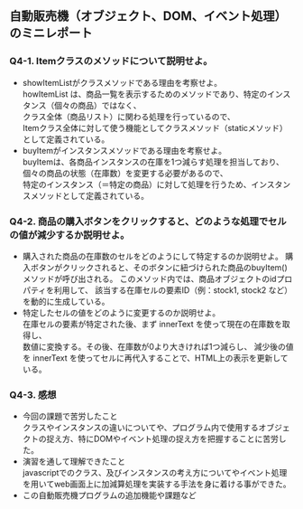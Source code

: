 ## 自動販売機（オブジェクト、DOM、イベント処理）のミニレポート
### Q4-1. Itemクラスのメソッドについて説明せよ。
* showItemListがクラスメソッドである理由を考察せよ。  
howItemList は、商品一覧を表示するためのメソッドであり、特定のインスタンス（個々の商品）ではなく、  
クラス全体（商品リスト）に関わる処理を行っているので、  
Itemクラス全体に対して使う機能としてクラスメソッド（staticメソッド）として定義されている。  
* buyItemがインスタンスメソッドである理由を考察せよ。  
buyItemは、各商品インスタンスの在庫を1つ減らす処理を担当しており、  
個々の商品の状態（在庫数）を変更する必要があるので、  
特定のインスタンス（＝特定の商品）に対して処理を行うため、インスタンスメソッドとして定義されている。  
### Q4-2. 商品の購入ボタンをクリックすると、どのような処理でセルの値が減少するか説明せよ。  
* 購入された商品の在庫数のセルをどのようにして特定するのか説明せよ。
購入ボタンがクリックされると、そのボタンに紐づけられた商品のbuyItem()メソッドが呼び出される。
このメソッド内では、商品オブジェクトのidプロパティを利用して、
該当する在庫セルの要素ID（例：stock1, stock2 など）を動的に生成している。
* 特定したセルの値をどのように変更するのか説明せよ。  
在庫セルの要素が特定された後、まず innerText を使って現在の在庫数を取得し、  
数値に変換する。その後、在庫数が0より大きければ1つ減らし、
減少後の値を innerText を使ってセルに再代入することで、HTML上の表示を更新している。
### Q4-3. 感想
* 今回の課題で苦労したこと  
クラスやインスタンスの違いについてや、プログラム内で使用するオブジェクトの捉え方、特にDOMやイベント処理の捉え方を把握することに苦労した。
* 演習を通して理解できたこと  
javascriptでのクラス、及びインスタンスの考え方についてやイベント処理を用いてweb画面上に加減算処理を実装する手法を身に着ける事ができた。
* この自動販売機プログラムの追加機能や課題など
